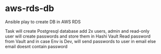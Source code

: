 # aws-rds-db
Ansible play to create DB in AWS RDS

Task will create Postgresql database 
add 2x users, admin and read-only user 
will create passwords and store them in Hashi Vault 
Read password from Vault and in case Env is Dev, will send passwords to user in email else email doesnt contain password




